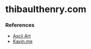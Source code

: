 # thibaulthenry.com


### References

- [Ascii Art](https://patorjk.com/software/taag/)
- [Kavin.me](https://www.kavin.me/)